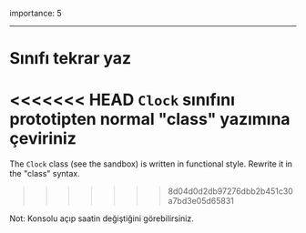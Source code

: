 importance: 5

---

# Sınıfı tekrar yaz

<<<<<<< HEAD
`Clock` sınıfını prototipten normal "class" yazımına çeviriniz
=======
The `Clock` class (see the sandbox) is written in functional style. Rewrite it in the "class" syntax.
>>>>>>> 8d04d0d2db97276dbb2b451c30a7bd3e05d65831

Not: Konsolu açıp saatin değiştiğini görebilirsiniz.
